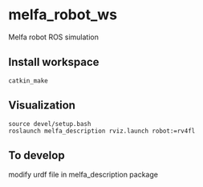 # melfa_robot_ws
Melfa robot ROS simulation


## Install workspace 
```
catkin_make
```


## Visualization
```
source devel/setup.bash
roslaunch melfa_description rviz.launch robot:=rv4fl
```

## To develop
modify urdf file in melfa_description package
